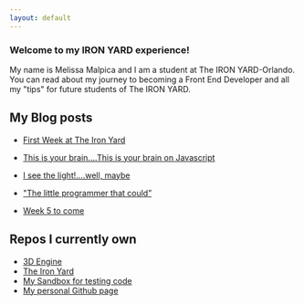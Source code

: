 ```yaml
---
layout: default
---
```


### Welcome to my IRON YARD experience!

My name is Melissa Malpica and I am a student at The IRON YARD-Orlando. You can read about my journey to becoming a Front End Developer
and all my "tips" for future students of The IRON YARD.

## My Blog posts

* [First Week at The Iron Yard](2014/09/22/Day-1.html)

* [This is your brain….This is your brain on Javascript](2014/09/23/Day-2.html)

* [ I see the light!….well, maybe](2014/09/24/Day-3.html)

* ["The little programmer that could”](2014/09/25/Day-4.html)

* [Week 5 to come](2014/09/26/Day-5.html) 



## Repos I currently own

* [3D Engine](https://github.com/mema82/engine)
* [The Iron Yard](http://github.com/mema82/FEE--2014--FALL)
* [My Sandbox for testing code](https://github.com/mema82/sandbox)
* [My personal Github page](https://github.com/mema82/mema82.github.io)
